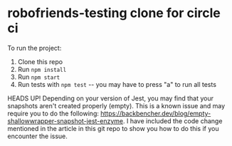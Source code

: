 # robofriends-testing clone for circle ci

To run the project: 

1. Clone this repo
2. Run `npm install`
3. Run `npm start`
4. Run tests with `npm test` -- you may have to press "a" to run all tests

HEADS UP! Depending on your version of Jest, you may find that your snapshots aren't created properly (empty). This is a known issue and may require you to do the following: https://backbencher.dev/blog/empty-shallowwrapper-snapshot-jest-enzyme. I have included the code change mentioned in the article in this git repo to show you how to do this if you encounter the issue.

